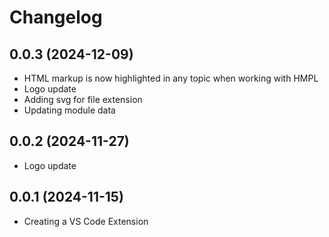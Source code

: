 # Changelog

## 0.0.3 (2024-12-09)

- HTML markup is now highlighted in any topic when working with HMPL
- Logo update
- Adding svg for file extension
- Updating module data

## 0.0.2 (2024-11-27)

- Logo update

## 0.0.1 (2024-11-15)

- Creating a VS Code Extension
